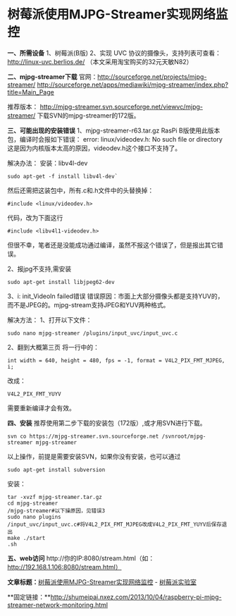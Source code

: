 # 树莓派使用MJPG-Streamer实现网络监控

**一、所需设备**
 1、树莓派(B版)
 2、实现 UVC 协议的摄像头，支持列表可查看：http://linux-uvc.berlios.de/ （本文采用淘宝购买的32元天敏N82）

**二、mjpg-streamer下载**
 官网：http://sourceforge.net/projects/mjpg-streamer/
 http://sourceforge.net/apps/mediawiki/mjpg-streamer/index.php?title=Main_Page

推荐版本：
 http://mjpg-streamer.svn.sourceforge.net/viewvc/mjpg-streamer/
 下载SVN的mjpg-streamer的172版。

**三、可能出现的安装错误**
 1、mjpg-streamer-r63.tar.gz
 RasPi B版使用此版本包，编译时会报如下错误：
 error: linux/videodev.h: No such file or directory
 这是因为内核版本太高的原因，videodev.h这个接口不支持了。

解决办法：
 安装：libv4l-dev

```
sudo apt-get -f install libv4l-dev`
```

然后还需把这装包中，所有.c和.h文件中的头替换掉：

```
#include <linux/videodev.h>
```

代码，改为下面这行

```
#include <libv4l1-videodev.h>
```

但很不幸，笔者还是没能成功通过编译，虽然不报这个错误了，但是报出其它错误。

2、报jpg不支持,需安装

```
sudo apt-get install libjpeg62-dev
```

3、i: init_VideoIn failed错误
 错误原因：市面上大部分摄像头都是支持YUV的，而不是JPEG的。mjpg-stream支持JPEG和YUV两种格式。

解决方法：
 1、打开以下文件：

```
sudo nano mjpg-streamer /plugins/input_uvc/input_uvc.c
```

2、翻到大概第三页
 将一行中的： 

```
int width = 640, height = 480, fps = -1, format = V4L2_PIX_FMT_MJPEG, i;
```

改成：

```
V4L2_PIX_FMT_YUYV
```

需要重新编译才会有效。

**四、安装**
 推荐使用第二步下载的安装包（172版）,或才用SVN进行下载。

```
svn co https://mjpg-streamer.svn.sourceforge.net /svnroot/mjpg-streamer mjpg-streamer
```

以上操作，前提是需要安装SVN，如果你没有安装，也可以通过

```
sudo apt-get install subversion
```

安装：

```
tar -xvzf mjpg-streamer.tar.gz
cd mjpg-streamer
/mjpg-streamer#以下操原因，见错误3
sudo nano plugins
/input_uvc/input_uvc.c#将V4L2_PIX_FMT_MJPEG改成V4L2_PIX_FMT_YUYV后保存退出
make ./start
.sh
```

**五、web访问**
 http://你的IP:8080/stream.html（如：http://192.168.1.106:8080/stream.html）

**文章标题：**[树莓派使用MJPG-Streamer实现网络监控](http://shumeipai.nxez.com/2013/10/04/raspberry-pi-mjpg-streamer-network-monitoring.html) - [树莓派实验室](http://shumeipai.nxez.com)

**固定链接：**http://shumeipai.nxez.com/2013/10/04/raspberry-pi-mjpg-streamer-network-monitoring.html